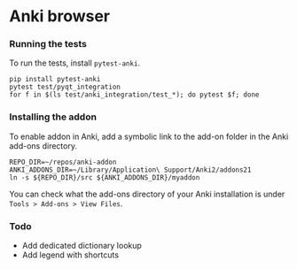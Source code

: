# Anki browser

### Running the tests
To run the tests, install `pytest-anki`.
```
pip install pytest-anki
pytest test/pyqt_integration
for f in $(ls test/anki_integration/test_*); do pytest $f; done
```

### Installing the addon

To enable addon in Anki, add a symbolic link to the add-on folder in the Anki add-ons directory.
```
REPO_DIR=~/repos/anki-addon
ANKI_ADDONS_DIR=~/Library/Application\ Support/Anki2/addons21
ln -s ${REPO_DIR}/src ${ANKI_ADDONS_DIR}/myaddon
```
You can check what the add-ons directory of your Anki installation is under `Tools > Add-ons > View Files`.

### Todo

- Add dedicated dictionary lookup
- Add legend with shortcuts

